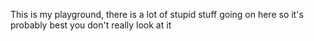 This is my playground, there is a lot of stupid stuff going on here so it's probably best you don't really look at it
